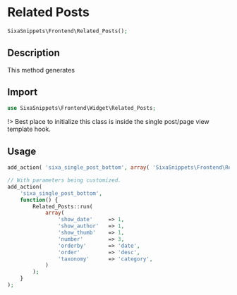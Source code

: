 # Related Posts

```php
SixaSnippets\Frontend\Related_Posts();
```

## Description

This method generates 

## Import

```php 
use SixaSnippets\Frontend\Widget\Related_Posts;
```

!> Best place to initialize this class is inside the single post/page view template hook.

## Usage

```php
add_action( 'sixa_single_post_bottom', array( 'SixaSnippets\Frontend\Related_Posts', 'run' ) );
```

```php
// With parameters being customized.
add_action(
	'sixa_single_post_bottom',
	function() {
		Related_Posts::run(
			array(
				'show_date'     => 1,
				'show_author'   => 1,
				'show_thumb'    => 1,
				'number'        => 3,
				'orderby'       => 'date',
				'order'         => 'desc',
				'taxonomy'      => 'category',
			)
		);
	}
);
```